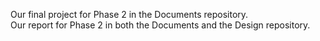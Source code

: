 Our final project for Phase 2 in the Documents repository.  
Our report for Phase 2 in both the Documents and the Design repository.
